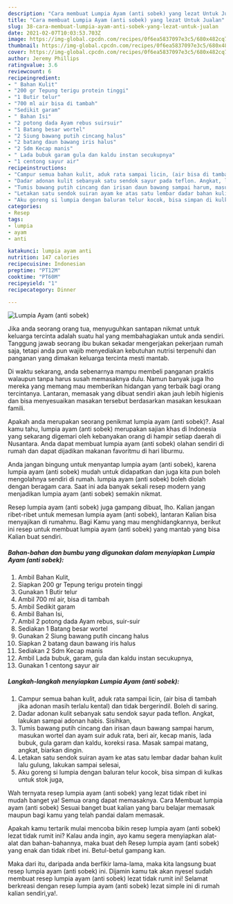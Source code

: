 ```yaml
---
description: "Cara membuat Lumpia Ayam (anti sobek) yang lezat Untuk Jualan"
title: "Cara membuat Lumpia Ayam (anti sobek) yang lezat Untuk Jualan"
slug: 38-cara-membuat-lumpia-ayam-anti-sobek-yang-lezat-untuk-jualan
date: 2021-02-07T10:03:53.703Z
image: https://img-global.cpcdn.com/recipes/0f6ea5837097e3c5/680x482cq70/lumpia-ayam-anti-sobek-foto-resep-utama.jpg
thumbnail: https://img-global.cpcdn.com/recipes/0f6ea5837097e3c5/680x482cq70/lumpia-ayam-anti-sobek-foto-resep-utama.jpg
cover: https://img-global.cpcdn.com/recipes/0f6ea5837097e3c5/680x482cq70/lumpia-ayam-anti-sobek-foto-resep-utama.jpg
author: Jeremy Phillips
ratingvalue: 3.6
reviewcount: 6
recipeingredient:
- " Bahan Kulit"
- "200 gr Tepung terigu protein tinggi"
- "1 Butir telur"
- "700 ml air bisa di tambah"
- "Sedikit garam"
- " Bahan Isi"
- "2 potong dada Ayam rebus suirsuir"
- "1 Batang besar wortel"
- "2 Siung bawang putih cincang halus"
- "2 batang daun bawang iris halus"
- "2 Sdm Kecap manis"
- " Lada bubuk garam gula dan kaldu instan secukupnya"
- "1 centong sayur air"
recipeinstructions:
- "Campur semua bahan kulit, aduk rata sampai licin, (air bisa di tambah jika adonan masih terlalu kental) dan tidak bergerindil. Boleh di saring."
- "Dadar adonan kulit sebanyak satu sendok sayur pada teflon. Angkat, lakukan sampai adonan habis. Sisihkan,"
- "Tumis bawang putih cincang dan irisan daun bawang sampai harum, masukan wortel dan ayam suir aduk rata, beri air, kecap manis, lada bubuk, gula garam dan kaldu, koreksi rasa. Masak sampai matang, angkat, biarkan dingin."
- "Letakan satu sendok suiran ayam ke atas satu lembar dadar bahan kulit lalu gulung, lakukan sampai selesai,"
- "Aku goreng si lumpia dengan baluran telur kocok, bisa simpan di kulkas untuk stok juga,"
categories:
- Resep
tags:
- lumpia
- ayam
- anti

katakunci: lumpia ayam anti 
nutrition: 147 calories
recipecuisine: Indonesian
preptime: "PT12M"
cooktime: "PT60M"
recipeyield: "1"
recipecategory: Dinner

---
```



![Lumpia Ayam (anti sobek)](https://img-global.cpcdn.com/recipes/0f6ea5837097e3c5/680x482cq70/lumpia-ayam-anti-sobek-foto-resep-utama.jpg)

Jika anda seorang orang tua, menyuguhkan santapan nikmat untuk keluarga tercinta adalah suatu hal yang membahagiakan untuk anda sendiri. Tanggung jawab seorang ibu bukan sekadar mengerjakan pekerjaan rumah saja, tetapi anda pun wajib menyediakan kebutuhan nutrisi terpenuhi dan panganan yang dimakan keluarga tercinta mesti mantab.

Di waktu  sekarang, anda sebenarnya mampu membeli panganan praktis walaupun tanpa harus susah memasaknya dulu. Namun banyak juga lho mereka yang memang mau memberikan hidangan yang terbaik bagi orang tercintanya. Lantaran, memasak yang dibuat sendiri akan jauh lebih higienis dan bisa menyesuaikan masakan tersebut berdasarkan masakan kesukaan famili. 



Apakah anda merupakan seorang penikmat lumpia ayam (anti sobek)?. Asal kamu tahu, lumpia ayam (anti sobek) merupakan sajian khas di Indonesia yang sekarang digemari oleh kebanyakan orang di hampir setiap daerah di Nusantara. Anda dapat membuat lumpia ayam (anti sobek) olahan sendiri di rumah dan dapat dijadikan makanan favoritmu di hari liburmu.

Anda jangan bingung untuk menyantap lumpia ayam (anti sobek), karena lumpia ayam (anti sobek) mudah untuk didapatkan dan juga kita pun boleh mengolahnya sendiri di rumah. lumpia ayam (anti sobek) boleh diolah dengan beragam cara. Saat ini ada banyak sekali resep modern yang menjadikan lumpia ayam (anti sobek) semakin nikmat.

Resep lumpia ayam (anti sobek) juga gampang dibuat, lho. Kalian jangan ribet-ribet untuk memesan lumpia ayam (anti sobek), lantaran Kalian bisa menyajikan di rumahmu. Bagi Kamu yang mau menghidangkannya, berikut ini resep untuk membuat lumpia ayam (anti sobek) yang mantab yang bisa Kalian buat sendiri.

<!--inarticleads1-->

##### Bahan-bahan dan bumbu yang digunakan dalam menyiapkan Lumpia Ayam (anti sobek):

1. Ambil  Bahan Kulit,
1. Siapkan 200 gr Tepung terigu protein tinggi
1. Gunakan 1 Butir telur
1. Ambil 700 ml air, bisa di tambah
1. Ambil Sedikit garam
1. Ambil  Bahan Isi,
1. Ambil 2 potong dada Ayam rebus, suir-suir
1. Sediakan 1 Batang besar wortel
1. Gunakan 2 Siung bawang putih cincang halus
1. Siapkan 2 batang daun bawang iris halus
1. Sediakan 2 Sdm Kecap manis
1. Ambil  Lada bubuk, garam, gula dan kaldu instan secukupnya,
1. Gunakan 1 centong sayur air




<!--inarticleads2-->

##### Langkah-langkah menyiapkan Lumpia Ayam (anti sobek):

1. Campur semua bahan kulit, aduk rata sampai licin, (air bisa di tambah jika adonan masih terlalu kental) dan tidak bergerindil. Boleh di saring.
1. Dadar adonan kulit sebanyak satu sendok sayur pada teflon. Angkat, lakukan sampai adonan habis. Sisihkan,
1. Tumis bawang putih cincang dan irisan daun bawang sampai harum, masukan wortel dan ayam suir aduk rata, beri air, kecap manis, lada bubuk, gula garam dan kaldu, koreksi rasa. Masak sampai matang, angkat, biarkan dingin.
1. Letakan satu sendok suiran ayam ke atas satu lembar dadar bahan kulit lalu gulung, lakukan sampai selesai,
1. Aku goreng si lumpia dengan baluran telur kocok, bisa simpan di kulkas untuk stok juga,




Wah ternyata resep lumpia ayam (anti sobek) yang lezat tidak ribet ini mudah banget ya! Semua orang dapat memasaknya. Cara Membuat lumpia ayam (anti sobek) Sesuai banget buat kalian yang baru belajar memasak maupun bagi kamu yang telah pandai dalam memasak.

Apakah kamu tertarik mulai mencoba bikin resep lumpia ayam (anti sobek) lezat tidak rumit ini? Kalau anda ingin, ayo kamu segera menyiapkan alat-alat dan bahan-bahannya, maka buat deh Resep lumpia ayam (anti sobek) yang enak dan tidak ribet ini. Betul-betul gampang kan. 

Maka dari itu, daripada anda berfikir lama-lama, maka kita langsung buat resep lumpia ayam (anti sobek) ini. Dijamin kamu tak akan nyesel sudah membuat resep lumpia ayam (anti sobek) lezat tidak rumit ini! Selamat berkreasi dengan resep lumpia ayam (anti sobek) lezat simple ini di rumah kalian sendiri,ya!.

